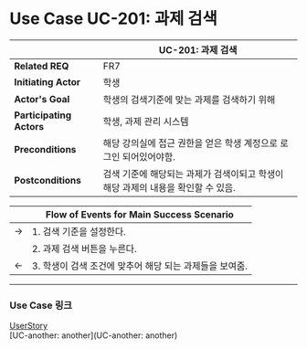 # Use Case UC-201: 과제 검색

|                          | UC-201: 과제 검색                                            |
| ------------------------ | ------------------------------------------------------------ |
| __Related REQ__          | FR7                                             |
| __Initiating Actor__     | 학생                                                       |
| __Actor's Goal__         | 학생의 검색기준에 맞는 과제를 검색하기 위해 |
| __Participating Actors__ | 학생, 과제 관리 시스템                     |
| __Preconditions__        | 해당 강의실에 접근 권한을 얻은 학생 계정으로 로그인 되어있어야함.    |
| __Postconditions__       | 검색 기준에 해당되는 과제가 검색이되고 학생이 해당 과제의 내용을 확인할 수 있음. |

|      | Flow of Events for Main Success Scenario                     |
| ---- | ------------------------------------------------------------ |
| ->   | 1. 검색 기준을 설정한다.                    |
|      | 2. 과제 검색 버튼을 누른다.             |
| <-   | 3. 학생이 검색 조건에 맞추어 해당 되는 과제들을 보여줌.  |



-------

### Use Case 링크

[UserStory](UserStory)<br/>[UC-another: another](UC-another: another)<br/>
